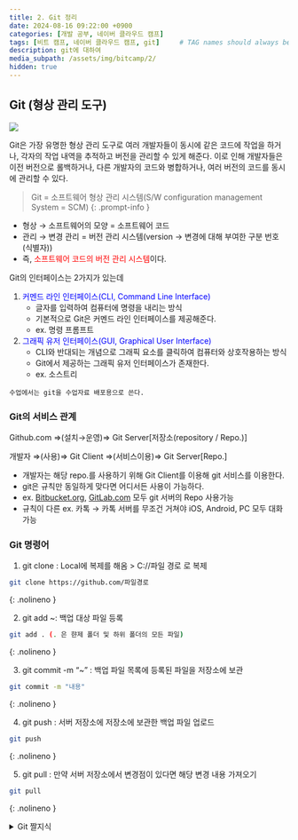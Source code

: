 ```yaml
---
title: 2. Git 정리
date: 2024-08-16 09:22:00 +0900
categories: [개발 공부, 네이버 클라우드 캠프]
tags: [비트 캠프, 네이버 클라우드 캠프, git]     # TAG names should always be lowercase
description: git에 대하여
media_subpath: /assets/img/bitcamp/2/
hidden: true
---
```


## Git (형상 관리 도구)

![](img1.png)

Git은 가장 유명한 형상 관리 도구로 여러 개발자들이 동시에 같은 코드에 작업을 하거나, 각자의 작업 내역을 추적하고 버전을 관리할 수 있게 해준다. 이로 인해 개발자들은 이전 버전으로 롤백하거나, 다른 개발자의 코드와 병합하거나, 여러 버전의 코드를 동시에 관리할 수 있다.

> Git = 소프트웨어 형상 관리 시스템(S/W configuration management System = SCM)
{: .prompt-info }

- 형상 → 소프트웨어의 모양 = 소프트웨어 코드
- 관리 → 변경 관리 = 버전 관리 시스템(version → 변경에 대해 부여한 구분 번호(식별자))
- 즉, <span style="color:red">소프트웨어 코드의 버전 관리 시스템</span>이다.

Git의 인터페이스는 2가지가 있는데
1. <span style="color:blue">커멘드 라인 인터페이스(CLI, Command Line Interface)</span>
    - 글자를 입력하여 컴퓨터에 명령을 내리는 방식
    - 기본적으로 Git은 커멘드 라인 인터페이스를 제공해준다.
    - ex. 명령 프롬프트
2. <span style="color:blue">그래픽 유저 인터페이스(GUI, Graphical User Interface)</span>
    - CLI와 반대되는 개념으로 그래픽 요소를 클릭하여 컴퓨터와 상호작용하는 방식
    - Git에서 제공하는 그래픽 유저 인터페이스가 존재한다.
    - ex. 소스트리

`수업에서는 git을 수업자료 배포용으로 쓴다.`

### Git의 서비스 관계
Github.com ⇒(설치→운영)⇒ Git Server[저장소(repository / Repo.)]

개발자 ⇒(사용)⇒ Git Client ⇒(서비스이용)⇒ Git Server[Repo.]

- 개발자는 해당 repo.를 사용하기 위해  Git Client를 이용해 git 서비스를 이용한다.
- git은 규칙만 동일하게 맞다면 어디서든 사용이 가능하다.
- ex. [Bitbucket.org](https://Bitbucket.org), [GitLab.com](https://GitLab.com) 모두 git 서버의 Repo 사용가능
- 규칙이 다른 ex. 카톡 → 카톡 서버를 무조건 거쳐야 iOS, Android, PC 모두 대화 가능

### Git 명령어

1. git clone : Local에 복제를 해옴 > C://파일 경로 로 복제
    
```bash
git clone https://github.com/파일경로
```
{: .nolineno }


2. git add ~: 백업 대상 파일 등록
    
```bash
git add . (. 은 햔제 폴더 및 하위 폴더의 모든 파일)
```
{: .nolineno }


3. git commit -m “~” : 백업 파일 목록에 등록된 파일을 저장소에 보관
    
```bash
git commit -m "내용"
```
{: .nolineno }


4. git push : 서버 저장소에 저장소에 보관한 백업 파일 업로드
    
```bash
git push
```
{: .nolineno }


5. git pull : 만약 서버 저장소에서 변경점이 있다면 해당 변경 내용 가져오기
    
```bash
git pull
```
{: .nolineno }


<details>
<summary> Git 짤지식</summary>

- 폴더 중 .git 폴더는 저장소 폴더이다. <span style="color: red">**삭제하면 git 기능을 이용하지 못한다.**</span> <br>
- 토큰으로 git 관리하기: <br>
  git 프로필 > setting > developer Settings (설정 최하단에 위치) >  token 추가 후 메일로 토큰 보내기 <br>
- $ git → 일반권한, # git → 루트 권한 <br>
- Local → 내 컴퓨터, remote → 내가 아닌 다른 사람의 컴퓨터, 서버 <br>
</details>
